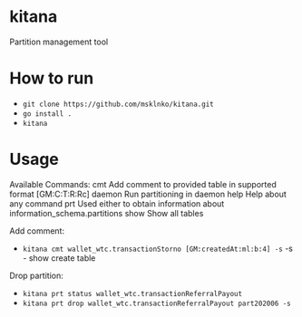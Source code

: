 # kitana
Partition management tool

# How to run
  - `git clone https://github.com/msklnko/kitana.git`
  - `go install .`
  - `kitana`

# Usage
  
  Available Commands:
  cmt         Add comment to provided table in supported format [GM:C:T:R:Rc]
  daemon      Run partitioning in daemon
  help        Help about any command
  prt         Used either to obtain information about information_schema.partitions
  show        Show all tables
  
  
  Add comment:
  - `kitana cmt wallet_wtc.transactionStorno [GM:createdAt:ml:b:4] -s`
   -s - show create table
  
  Drop partition:
  - `kitana prt status wallet_wtc.transactionReferralPayout`
  - `kitana prt drop wallet_wtc.transactionReferralPayout part202006 -s`

